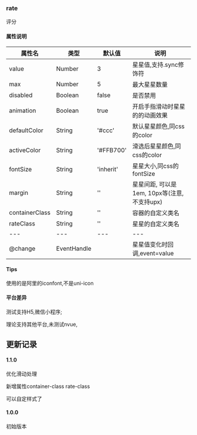### rate 

评分

#### **属性说明**

 属性名 | 类型 | 默认值 | 说明
 ---|---|---|---  
  value | Number | 3 | 星星值,支持.sync修饰符
  max | Number | 5 | 最大星星数量
  disabled | Boolean | false | 是否禁用
  animation | Boolean | true | 开启手指滑动时星星的的动画效果
  defaultColor | String | '#ccc' | 默认星星颜色,同css的color
  activeColor | String | '#FFB700' | 滑选后星星颜色,同css的color
  fontSize | String | 'inherit' | 星星大小,同css的fontSize
  margin | String | '' | 星星间距, 可以是 1em, 10px等(注意,不支持upx)
  containerClass | String | '' | 容器的自定义类名
  rateClass | String | '' | 星星的自定义类名
  --- | --- | --- | ---
  @change | EventHandle |  | 星星值变化时回调,event=value
  
 
#### Tips

使用的是阿里的iconfont,不是uni-icon

#### 平台差异

测试支持H5,微信小程序;

理论支持其他平台,未测试nvue,



## 更新记录

#### 1.1.0

优化滑动处理

新增属性container-class rate-class

可以自定样式了

#### 1.0.0

初始版本
